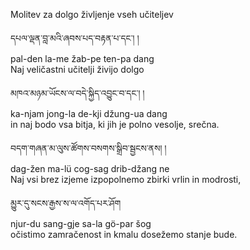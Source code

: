 Molitev za dolgo življenje vseh učiteljev

དཔལ་ལྡན་བླ་མའི་ཞབས་པད་བརྟན་པ་དང༌། །  
pal-den la-me žab-pe ten-pa dang  
    Naj veličastni učitelji živijo dolgo

མཁའ་མཉམ་ཡོངས་ལ་བདེ་སྐྱིད་འབྱུང་བ་དང༌། །  
ka-njam jong-la de-kji džung-ua dang  
    in naj bodo vsa bitja, ki jih je polno vesolje, srečna.

བདག་གཞན་མ་ལུས་ཚོགས་བསགས་སྒྲིབ་སྦྱངས་ནས། །  
dag-žen ma-lü cog-sag drib-džang ne  
    Naj vsi brez izjeme izpopolnemo zbirki vrlin in modrosti,

མྱུར་དུ་སངས་རྒྱས་ས་ལ་འགོད་པར་ཤོག  
njur-du sang-gje sa-la gö-par šog  
    očistimo zamračenost in kmalu dosežemo stanje bude.
